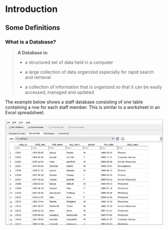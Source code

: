# Introduction

## Some Definitions

### What is a Database?

> **A Database is:**
> 
> -   a structured set of data held in a computer
>     
> -   a large collection of data organized especially for rapid search and retrieval
>     
> -   a collection of information that is organized so that it can be easily accessed, managed and updated

The example below shows a staff database consisting of one table containing a row for each staff member. This is similar to a worksheet in an Excel spreadsheet.

![image](https://github.com/DCS-training/IntroToDatabases/blob/main/images/Image1.png)
